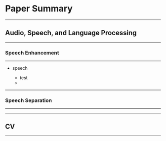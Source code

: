 # Paper Summary
---

## Audio, Speech, and Language Processing
---

###  Speech Enhancement
---

- speech 

  * test
  * 
---
### Speech Separation
---

---
## CV
---

